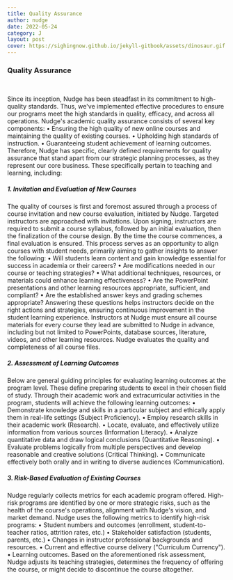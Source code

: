 ```yaml
---
title: Quality Assurance
author: nudge
date: 2022-05-24
category: J
layout: post
cover: https://sighingnow.github.io/jekyll-gitbook/assets/dinosaur.gif
---
```


### Quality Assurance
<br>

Since its inception, Nudge has been steadfast in its commitment to high-quality standards. Thus, we've implemented effective procedures to ensure our programs meet the high standards in quality, efficacy, and across all operations.
Nudge's academic quality assurance consists of several key components:
•	Ensuring the high quality of new online courses and maintaining the quality of existing courses.
•	Upholding high standards of instruction.
•	Guaranteeing student achievement of learning outcomes.
Therefore, Nudge has specific, clearly defined requirements for quality assurance that stand apart from our strategic planning processes, as they represent our core business. These specifically pertain to teaching and learning, including:
<br>

##### 1.	Invitation and Evaluation of New Courses
The quality of courses is first and foremost assured through a process of course invitation and new course evaluation, initiated by Nudge. Targeted instructors are approached with invitations. Upon signing, instructors are required to submit a course syllabus, followed by an initial evaluation, then the finalization of the course design. By the time the course commences, a final evaluation is ensured.
This process serves as an opportunity to align courses with student needs, primarily aiming to gather insights to answer the following:
•	Will students learn content and gain knowledge essential for success in academia or their careers?
•	Are modifications needed in our course or teaching strategies?
•	What additional techniques, resources, or materials could enhance learning effectiveness?
•	Are the PowerPoint presentations and other learning resources appropriate, sufficient, and compliant?
•	Are the established answer keys and grading schemes appropriate?
Answering these questions helps instructors decide on the right actions and strategies, ensuring continuous improvement in the student learning experience. Instructors at Nudge must ensure all course materials for every course they lead are submitted to Nudge in advance, including but not limited to PowerPoints, database sources, literature, videos, and other learning resources. Nudge evaluates the quality and completeness of all course files.
<br>

##### 2.	Assessment of Learning Outcomes
Below are general guiding principles for evaluating learning outcomes at the program level. These define preparing students to excel in their chosen field of study. Through their academic work and extracurricular activities in the program, students will achieve the following learning outcomes:
•	Demonstrate knowledge and skills in a particular subject and ethically apply them in real-life settings (Subject Proficiency).
•	Employ research skills in their academic work (Research).
•	Locate, evaluate, and effectively utilize information from various sources (Information Literacy).
•	Analyze quantitative data and draw logical conclusions (Quantitative Reasoning).
•	Evaluate problems logically from multiple perspectives and develop reasonable and creative solutions (Critical Thinking).
•	Communicate effectively both orally and in writing to diverse audiences (Communication).
<br>

##### 3.	Risk-Based Evaluation of Existing Courses
Nudge regularly collects metrics for each academic program offered. High-risk programs are identified by one or more strategic risks, such as the health of the course's operations, alignment with Nudge's vision, and market demand. Nudge uses the following metrics to identify high-risk programs:
•	Student numbers and outcomes (enrollment, student-to-teacher ratios, attrition rates, etc.)
•	Stakeholder satisfaction (students, parents, etc.)
•	Changes in instructor professional backgrounds and resources.
•	Current and effective course delivery ("Curriculum Currency").
•	Learning outcomes.
Based on the aforementioned risk assessment, Nudge adjusts its teaching strategies, determines the frequency of offering the course, or might decide to discontinue the course altogether.
 
<br>
